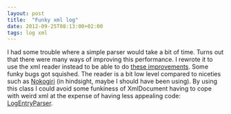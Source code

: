 ```yaml
---
layout: post
title:  "Funky xml log"
date: 2012-09-25T08:13:00+02:00
tags: log xml
---
```


I had some trouble where a simple parser would take a bit of time. Turns out that there were many ways of improving this performance. I rewrote it to use the xml reader instead to be able to do [these improvements](http://www.hanselman.com/blog/XmlAndTheNametable.aspx). Some funky bugs got squished. The reader is a bit low level compared to niceties such as [Nokogiri](http://nokogiri.org/) (in hindsight, maybe I should have been using). By using this class I could avoid some funkiness of XmlDocument having to cope with weird xml at the expense of having less appealing code: [LogEntryParser](https://github.com/wallymathieu/log4net-logviewer/blob/master/Core/LogEntryParser.cs).
